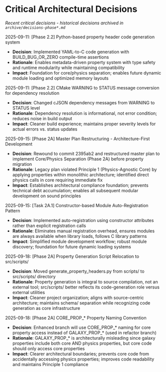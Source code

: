 <!-- Purpose: Record critical technical decisions -->
<!-- Update Rules:
- Append new entries to the EOF (use `cat << EOF >> ...etc`)!
- Focus on KEY decisions that impact current and upcoming development
- Only include decisions that are NOT covered in architecture.md
- 100-word limit per entry! 
- Include:
  • Today's date and phase identifier
  • Rationale
  • Impact assessment
-->

# Critical Architectural Decisions

*Recent critical decisions - historical decisions archived in `archive/decisions-phase*.md`*

2025-09-11: [Phase 2.2] Python-based property header code generation system
- **Decision**: Implemented YAML-to-C code generation with BUILD_BUG_OR_ZERO compile-time assertions
- **Rationale**: Enables metadata-driven property system with type safety and runtime modularity while maintaining compatibility
- **Impact**: Foundation for core/physics separation; enables future dynamic module loading and optimized memory layouts

2025-09-11: [Phase 2.2] CMake WARNING to STATUS message conversion for dependency resolution  
- **Decision**: Changed cJSON dependency messages from WARNING to STATUS level
- **Rationale**: Dependency resolution is informational, not error condition; reduces noise in build output
- **Impact**: Cleaner build experience; maintains proper severity levels for actual errors vs. status updates

2025-09-15: [Phase 2A] Master Plan Restructuring - Architecture-First Development
- **Decision**: Rewound to commit 2395ab2 and restructured master plan to implement Core/Physics Separation (Phase 2A) before property migration
- **Rationale**: Legacy plan violated Principle 1 (Physics-Agnostic Core) by applying properties within monolithic architecture; identified direct physics calls in core requiring immediate fix
- **Impact**: Establishes architectural compliance foundation; prevents technical debt accumulation; enables all subsequent modular development on sound principles


2025-09-15: [Task 2A.1] Constructor-based Module Auto-Registration Pattern
- **Decision**: Implemented auto-registration using constructor attributes rather than explicit registration calls
- **Rationale**: Eliminates manual registration overhead, ensures modules are always available when library loads, follows C library patterns
- **Impact**: Simplified module development workflow; robust module discovery; foundation for future dynamic loading systems

2025-09-18: [Phase 2A] Property Generation Script Relocation to src/scripts/
- **Decision**: Moved generate_property_headers.py from scripts/ to src/scripts/ directory
- **Rationale**: Property generation is integral to source compilation, not an external tool; src/scripts/ better reflects its code-generation role versus external utilities
- **Impact**: Cleaner project organization; aligns with source-centric architecture; maintains schema/ separation while recognizing code generation as core infrastructure

2025-09-18: [Phase 2A] CORE_PROP_* Property Naming Convention
- **Decision**: Enhanced branch will use CORE_PROP_* naming for core property access instead of GALAXY_PROP_* (used in refactor branch)
- **Rationale**: GALAXY_PROP_* is architecturally misleading since galaxy properties include both core AND physics properties, but core code should only access core properties
- **Impact**: Clearer architectural boundaries; prevents core code from accidentally accessing physics properties; improves code readability and maintains Principle 1 compliance
